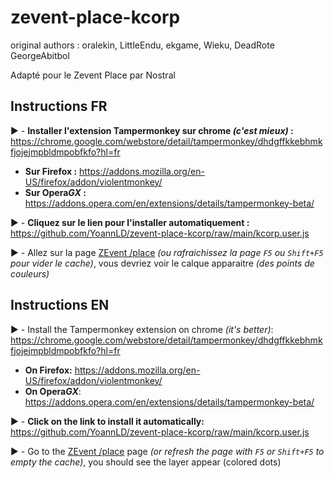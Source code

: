 # zevent-place-kcorp
original authors : 
oralekin, LittleEndu, ekgame, Wieku, DeadRote
GeorgeAbitbol

Adapté pour le Zevent Place par Nostral 

## Instructions FR

▶️ - **Installer l'extension Tampermonkey  sur chrome *(c'est mieux)* :** https://chrome.google.com/webstore/detail/tampermonkey/dhdgffkkebhmkfjojejmpbldmpobfkfo?hl=fr
- **Sur Firefox :** https://addons.mozilla.org/en-US/firefox/addon/violentmonkey/
- **Sur Opera*GX* :** https://addons.opera.com/en/extensions/details/tampermonkey-beta/

▶️ - **Cliquez sur le lien pour l'installer automatiquement :** https://github.com/YoannLD/zevent-place-kcorp/raw/main/kcorp.user.js

▶️ - Allez sur la page <a href="https://place.zevent.fr/">ZEvent /place</a> *(ou rafraichissez la page `F5` ou `Shift+F5` pour vider le cache)*, vous devriez voir le calque apparaitre *(des points de couleurs)*


## Instructions EN


▶️ - Install the Tampermonkey extension on chrome *(it's better)*: https://chrome.google.com/webstore/detail/tampermonkey/dhdgffkkebhmkfjojejmpbldmpobfkfo?hl=fr
- **On Firefox:** https://addons.mozilla.org/en-US/firefox/addon/violentmonkey/
- **On Opera*GX***: https://addons.opera.com/en/extensions/details/tampermonkey-beta/


▶️ - **Click on the link to install it automatically:** https://github.com/YoannLD/zevent-place-kcorp/raw/main/kcorp.user.js

▶️ - Go to the <a href="https://place.zevent.fr/">ZEvent /place</a> page *(or refresh the page with `F5` or `Shift+F5` to empty the cache)*, you should see the layer appear (colored dots)
